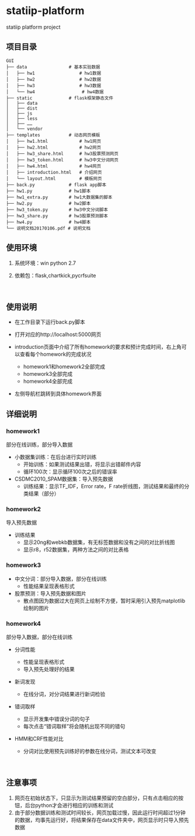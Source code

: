 # statiip-platform
statiip platform project


## 项目目录
```
GUI                        
├── data			    # 基本实验数据
│   ├── hw1				    # hw1数据
│   ├── hw2				    # hw2数据
│   ├── hw3				    # hw3数据
│   └── hw4                  # hw4数据
├── static              # flask框架静态文件
│   ├── data    			
│   ├── dist                   	
│   ├── js     			
│   ├── less    	
│   ├── ……		
│   └── vendor             
├── templates           # 动态网页模板
│   ├── hw1.html            # hw1网页		
│   ├── hw2.html            # hw2网页
│   ├── hw3_share.html      # hw3股票预测网页	
│   ├── hw3_token.html	    # hw3中文分词网页
│   ├── hw4.html    	    # hw4网页	
│   ├── introduction.html   # 介绍网页 		
│   └── layout.html         # 模板网页
├── back.py             # flask app脚本
├── hw1.py              # hw1脚本
├── hw1_extra.py        # hw1大数据集的脚本
├── hw2.py              # hw2脚本
├── hw3_token.py        # hw3中文分词脚本
├── hw3_share.py        # hw3股票预测脚本
├── hw4.py        	    # hw4脚本
└── 说明文档20170106.pdf # 说明文档
```



## 使用环境
1. 系统环境：win python 2.7

2. 依赖包：flask,chartkick,pycrfsuite

   ​


## 使用说明

-   在工作目录下运行back.py脚本

-   打开对应的http://localhost:5000网页

-   introduction页面中介绍了所有homework的要求和预计完成时间，右上角可以查看每个homework的完成状况
    - homework1和homework2全部完成
    - homework3全部完成
    - homework4全部完成

-   左侧导航栏跳转到具体homework界面





## 详细说明
### homework1

部分在线训练，部分导入数据

- 小数据集训练：在后台进行实时训练
  - 开始训练：如果测试结果出错，将显示出错邮件内容
  - 循环100次：显示循环100次之后的错误率
- CSDMC2010_SPAM数据集：导入预先数据
  - 训练结果：显示TF_IDF，Error rate，F rate折线图，测试结果和最终的分类结果（部分）

### homework2

导入预先数据

- 训练结果
  - 显示20ng和webkb数据集，有无标签数据和没有之间的对比折线图
  - 显示r8，r52数据集，两种方法之间的对比表格

### homework3
- 中文分词：部分导入数据，部分在线训练
  - 性能结果呈现表格形式
- 股票预测：导入预先数据和图片
  - 散点图因为数据过大在网页上绘制不方便，暂时采用引入预先matplotlib绘制的图片

### homework4

部分导入数据，部分在线训练

- 分词性能
  - 性能呈现表格形式
  - 导入预先处理好的结果

- 新词发现

  - 在线分词，对分词结果进行新词检验

- 错词取样

  - 显示开发集中错误分词的句子
  - 每次点击“错词取样”将会随机出现不同的错句

- HMM和CRF性能对比
  - 分词对比使用预先训练好的参数在线分词，测试文本可改变

    ​


## 注意事项
1.   网页在初始状态下，只显示为测试结果预留的空白部分，只有点击相应的按钮，后台python才会进行相应的训练和测试
2.   由于部分数据训练和测试时间较长，网页加载过慢，因此运行时间超过1分钟的数据，均事先运行好，将结果保存在data文件夹中，网页显示时只导入预先数据



